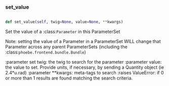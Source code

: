 ### set\_value
```py

def set_value(self, twig=None, value=None, **kwargs)

```



Set the value of a :class:`Parameter` in this ParameterSet

Note: setting the value of a Parameter in a ParameterSet WILL
change that Parameter across any parent ParameterSets (including
the :class:`phoebe.frontend.bundle.Bundle`)

:parameter set twig: the twig to search for the parameter
:parameter value: the value to set.  Provide units, if necessary, by
    sending a Quantity object (ie 2.4*u.rad)
:parameter **kwargs: meta-tags to search
:raises ValueError:  if 0 or more than 1 results are found matching
    the search criteria.

